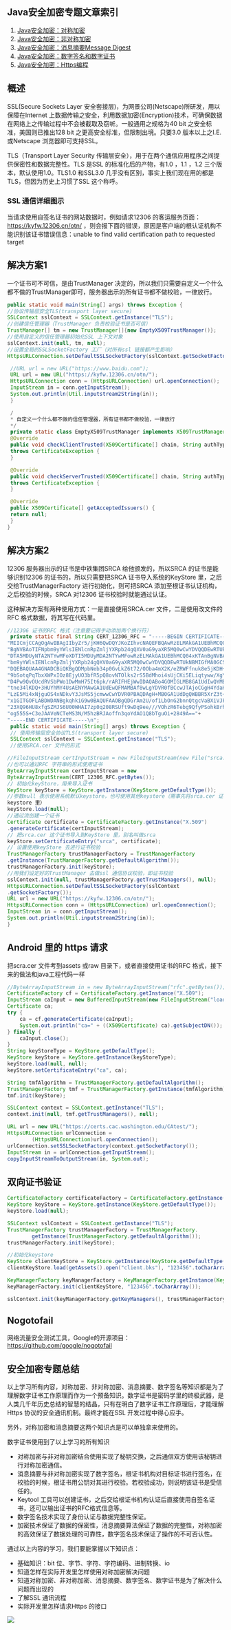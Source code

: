 ## Java安全加密专题文章索引

1. [Java安全加密：对称加密](http://blog.csdn.net/axi295309066/article/details/52491077)
2. [Java安全加密：非对称加密](http://blog.csdn.net/axi295309066/article/details/52494640)
3. [Java安全加密：消息摘要Message Digest](http://blog.csdn.net/axi295309066/article/details/52494725)
4. [Java安全加密：数字签名和数字证书](http://blog.csdn.net/axi295309066/article/details/52494832)
5. [Java安全加密：Https编程](http://blog.csdn.net/axi295309066/article/details/52494902)

## 概述
SSL(Secure Sockets Layer 安全套接层)，为网景公司(Netscape)所研发，用以保障在Internet 上数据传输之安全，利用数据加密(Encryption)技术，可确保数据在网络上之传输过程中不会被截取及窃听。一般通用之规格为40 bit 之安全标准，美国则已推出128 bit 之更高安全标准，但限制出境。只要3.0 版本以上之I.E.或Netscape 浏览器即可支持SSL。

TLS（Transport Layer Security 传输层安全），用于在两个通信应用程序之间提供保密性和数据完整性。TLS 是SSL 的标准化后的产物，有1.0 ，1.1 ，1.2 三个版本，默认使用1.0。TLS1.0 和SSL3.0 几乎没有区别，事实上我们现在用的都是TLS，但因为历史上习惯了SSL 这个称呼。

### SSL 通信详细图示

当请求使用自签名证书的网站数据时，例如请求12306 的客运服务页面：https://kyfw.12306.cn/otn/ ，则会报下面的错误，原因是客户端的根认证机构不能识别该证书错误信息：unable to find valid certification path to requested target

## 解决方案1
一个证书可不可信，是由TrustManager 决定的，所以我们只需要自定义一个什么都不做的TrustManager即可，服务器出示的所有证书都不做校验，一律放行。

```java
public static void main(String[] args) throws Exception {
//协议传输层安全TLS(transport layer secure)
SSLContext sslContext = SSLContext.getInstance("TLS");
//创建信任管理器（TrustManager 负责校验证书是否可信）
TrustManager[] tm = new TrustManager[]{new EmptyX509TrustManager()};
//使用自定义的信任管理器初始化SSL 上下文对象
sslContext.init(null, tm, null);
//设置全局的SSLSocketFactory 工厂（对所有ssl 链接都产生影响）
HttpsURLConnection.setDefaultSSLSocketFactory(sslContext.getSocketFactory());

 //URL url = new URL("https://www.baidu.com");
 URL url = new URL("https://kyfw.12306.cn/otn/");
 HttpsURLConnection conn = (HttpsURLConnection) url.openConnection();
 InputStream in = conn.getInputStream();
 System.out.println(Util.inputstream2String(in));
 }

 /
 * 自定义一个什么都不做的信任管理器，所有证书都不做校验，一律放行
 */
 private static class EmptyX509TrustManager implements X509TrustManager{
 @Override
 public void checkClientTrusted(X509Certificate[] chain, String authType)
 throws CertificateException {
 }

 @Override
 public void checkServerTrusted(X509Certificate[] chain, String authType)
 throws CertificateException {
 }

 @Override
 public X509Certificate[] getAcceptedIssuers() {
 return null;
 }
}
```
## 解决方案2
12306 服务器出示的证书是中铁集团SRCA 给他颁发的，所以SRCA 的证书是能够识别12306 的证书的，所以只需要把SRCA 证书导入系统的KeyStore 里，之后交给TrustManagerFactory 进行初始化，则可把SRCA 添加至根证书认证机构，之后校验的时候，SRCA 对12306 证书校验时就能通过认证。

这种解决方案有两种使用方式：一是直接使用SRCA.cer 文件，二是使用改文件的RFC 格式数据，将其写在代码里。

```java
//12306 证书的RFC 格式（注意要记得手动添加两个换行符）
 private static final String CERT_12306_RFC = "-----BEGIN CERTIFICATE-----\n"+
"MIICmjCCAgOgAwIBAgIIbyZr5/jKH6QwDQYJKoZIhvcNAQEFBQAwRzELMAkGA1UEBhMCQ04xKTAn"+
"BgNVBAoTIFNpbm9yYWlsIENlcnRpZmljYXRpb24gQXV0aG9yaXR5MQ0wCwYDVQQDEwRTUkNBMB4X"+
"DTA5MDUyNTA2NTYwMFoXDTI5MDUyMDA2NTYwMFowRzELMAkGA1UEBhMCQ04xKTAnBgNVBAoTIFNp"+
"bm9yYWlsIENlcnRpZmljYXRpb24gQXV0aG9yaXR5MQ0wCwYDVQQDEwRTUkNBMIGfMA0GCSqGSIb3"+
"DQEBAQUAA4GNADCBiQKBgQDMpbNeb34p0GvLkZ6t72/OOba4mX2K/eZRWFfnuk8e5jKDH+9BgCb2"+
"9bSotqPqTbxXWPxIOz8EjyUO3bfR5pQ8ovNTOlks2rS5BdMhoi4sUjCKi5ELiqtyww/XgY5iFqv6"+
"D4Pw9QvOUcdRVSbPWo1DwMmH75It6pk/rARIFHEjWwIDAQABo4GOMIGLMB8GA1UdIwQYMBaAFHle"+
"tne34lKDQ+3HUYhMY4UsAENYMAwGA1UdEwQFMAMBAf8wLgYDVR0fBCcwJTAjoCGgH4YdaHR0cDov"+
"LzE5Mi4xNjguOS4xNDkvY3JsMS5jcmwwCwYDVR0PBAQDAgH+MB0GA1UdDgQWBBR5XrZ3t+JSg0Pt"+
"x1GITGOFLABDWDANBgkqhkiG9w0BAQUFAAOBgQDGrAm2U/of1LbOnG2bnnQtgcVaBXiVJF8LKPaV"+
"23XQ96HU8xfgSZMJS6U00WHAI7zp0q208RSUft9wDq9ee///VOhzR6Tebg9QfyPSohkBrhXQenvQ"+
"og555S+C3eJAAVeNCTeMS3N/M5hzBRJAoffn3qoYdAO1Q8bTguOi+2849A=="+
"-----END CERTIFICATE-----\n";
 public static void main(String[] args) throws Exception {
 // 使用传输层安全协议TLS(transport layer secure)
 SSLContext sslContext = SSLContext.getInstance("TLS");
 //使用SRCA.cer 文件的形式

//FileInputStream certInputStream = new FileInputStream(new File("srca.cer"));
//也可以通过RFC 字符串的形式使用证书
ByteArrayInputStream certInputStream = new
ByteArrayInputStream(CERT_12306_RFC.getBytes());
// 初始化keyStore，用来导入证书
KeyStore keyStore = KeyStore.getInstance(KeyStore.getDefaultType());
//参数null 表示使用系统默认keystore，也可使用其他keystore（需事先将srca.cer 证书导入
keystore 里）
keyStore.load(null);
//通过流创建一个证书
Certificate certificate = CertificateFactory.getInstance("X.509")
.generateCertificate(certInputStream);
// 把srca.cer 这个证书导入到KeyStore 里，别名叫做srca
keyStore.setCertificateEntry("srca", certificate);
// 设置使用keyStore 去进行证书校验
TrustManagerFactory trustManagerFactory = TrustManagerFactory
.getInstance(TrustManagerFactory.getDefaultAlgorithm());
trustManagerFactory.init(keyStore);
//用我们设定好的TrustManager 去做ssl 通信协议校验，即证书校验
sslContext.init(null, trustManagerFactory.getTrustManagers(), null);
HttpsURLConnection.setDefaultSSLSocketFactory(sslContext
.getSocketFactory());
URL url = new URL("https://kyfw.12306.cn/otn/");
HttpsURLConnection conn = (HttpsURLConnection) url.openConnection();
InputStream in = conn.getInputStream();
System.out.println(Util.inputstream2String(in));
}
```
## Android 里的 https 请求
把scra.cer 文件考到assets 或raw 目录下，或者直接使用证书的RFC 格式，接下来的做法和java工程代码一样

```java
//ByteArrayInputStream in = new ByteArrayInputStream("rfc".getBytes());
CertificateFactory cf = CertificateFactory.getInstance("X.509");
InputStream caInput = new BufferedInputStream(new FileInputStream("load-der.crt"));
Certificate ca;
try {
    ca = cf.generateCertificate(caInput);
    System.out.println("ca=" + ((X509Certificate) ca).getSubjectDN());
} finally {
    caInput.close();
}
String keyStoreType = KeyStore.getDefaultType();
KeyStore keyStore = KeyStore.getInstance(keyStoreType);
keyStore.load(null, null);
keyStore.setCertificateEntry("ca", ca);

String tmfAlgorithm = TrustManagerFactory.getDefaultAlgorithm();
TrustManagerFactory tmf = TrustManagerFactory.getInstance(tmfAlgorithm);
tmf.init(keyStore);

SSLContext context = SSLContext.getInstance("TLS");
context.init(null, tmf.getTrustManagers(), null);

URL url = new URL("https://certs.cac.washington.edu/CAtest/");
HttpsURLConnection urlConnection =
        (HttpsURLConnection)url.openConnection();
urlConnection.setSSLSocketFactory(context.getSocketFactory());
InputStream in = urlConnection.getInputStream();
copyInputStreamToOutputStream(in, System.out);

```
## 双向证书验证

```java
CertificateFactory certificateFactory = CertificateFactory.getInstance("X.509");
KeyStore keyStore = KeyStore.getInstance(KeyStore.getDefaultType());
keyStore.load(null);

SSLContext sslContext = SSLContext.getInstance("TLS");
TrustManagerFactory trustManagerFactory = TrustManagerFactory.
        getInstance(TrustManagerFactory.getDefaultAlgorithm());
trustManagerFactory.init(keyStore);

//初始化keystore
KeyStore clientKeyStore = KeyStore.getInstance(KeyStore.getDefaultType());
clientKeyStore.load(getAssets().open("client.bks"), "123456".toCharArray());

KeyManagerFactory keyManagerFactory = KeyManagerFactory.getInstance(KeyManagerFactory.getDefaultAlgorithm());
keyManagerFactory.init(clientKeyStore, "123456".toCharArray());

sslContext.init(keyManagerFactory.getKeyManagers(), trustManagerFactory.getTrustManagers(), new SecureRandom());

```
## Nogotofail
网络流量安全测试工具，Google的开源项目：https://github.com/google/nogotofail

## 安全加密专题总结

以上学习所有内容，对称加密、非对称加密、消息摘要、数字签名等知识都是为了理解数字证书工作原理而作为一个预备知识。数字证书是密码学里的终极武器，是人类几千年历史总结的智慧的结晶，只有在明白了数字证书工作原理后，才能理解Https 协议的安全通讯机制。最终才能在SSL 开发过程中得心应手。

另外，对称加密和消息摘要这两个知识点是可以单独拿来使用的。

数字证书使用到了以上学习的所有知识

- 对称加密与非对称加密结合使用实现了秘钥交换，之后通信双方使用该秘钥进行对称加密通信。
- 消息摘要与非对称加密实现了数字签名，根证书机构对目标证书进行签名，在校验的时候，根证书用公钥对其进行校验。若校验成功，则说明该证书是受信任的。
- Keytool 工具可以创建证书，之后交给根证书机构认证后直接使用自签名证书，还可以输出证书的RFC格式信息等。
- 数字签名技术实现了身份认证与数据完整性保证。
- 加密技术保证了数据的保密性，消息摘要算法保证了数据的完整性，对称加密的高效保证了数据处理的可靠性，数字签名技术保证了操作的不可否认性。

通过以上内容的学习，我们要能掌握以下知识点：

- 基础知识：bit 位、字节、字符、字符编码、进制转换、io
- 知道怎样在实际开发里怎样使用对称加密解决问题
- 知道对称加密、非对称加密、消息摘要、数字签名、数字证书是为了解决什么问题而出现的
- 了解SSL 通讯流程
- 实际开发里怎样请求Https 的接口

![](https://image.xiaoxiaofeng.site/blog/2023/05/18/xxf-20230518181348.png?xxfjava)
